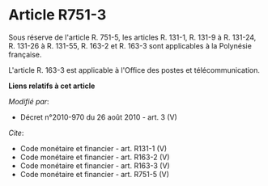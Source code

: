 # Article R751-3

Sous réserve de l'article R. 751-5, les articles R. 131-1, R. 131-9 à R. 131-24, R. 131-26 à R. 131-55, R. 163-2 et R. 163-3
sont applicables à la Polynésie française.

L'article R. 163-3 est applicable à l'Office des postes et télécommunication.

**Liens relatifs à cet article**

_Modifié par_:

  - Décret n°2010-970 du 26 août 2010 - art. 3 (V)

_Cite_:

  - Code monétaire et financier - art. R131-1 (V)
  - Code monétaire et financier - art. R163-2 (V)
  - Code monétaire et financier - art. R163-3 (V)
  - Code monétaire et financier - art. R751-5 (V)
